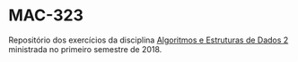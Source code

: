 # MAC-323  
Repositório dos exercícios da disciplina [Algoritmos e Estruturas de Dados 2](https://uspdigital.usp.br/jupiterweb/obterDisciplina?sgldis=MAC0323) ministrada no primeiro semestre de 2018.
